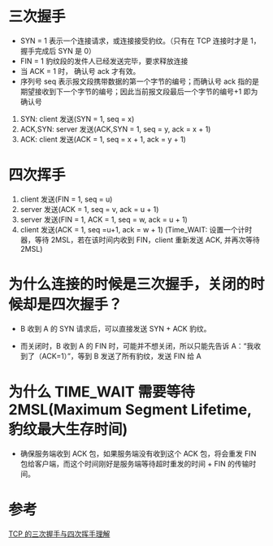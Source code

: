 # 三次握手

- SYN = 1 表示一个连接请求，或连接接受豹纹。（只有在 TCP 连接时才是 1，握手完成后 SYN 是 0）
- FIN = 1 豹纹段的发件人已经发送完毕，要求释放连接
- 当 ACK = 1 时， 确认号 ack 才有效。
- 序列号 seq 表示报文段携带数据的第一个字节的编号；而确认号 ack 指的是期望接收到下一个字节的编号；因此当前报文段最后一个字节的编号+1 即为确认号

1. SYN: client 发送(SYN = 1, seq = x)
2. ACK,SYN: server 发送(ACK,SYN = 1, seq = y, ack = x + 1)
3. ACK: client 发送(ACK = 1, seq = x + 1, ack = y + 1)

# 四次挥手

1. client 发送(FIN = 1, seq = u)
2. server 发送(ACK = 1, seq = v, ack = u + 1)
3. server 发送(FIN = 1, ACK = 1, seq = w, ack = u + 1)
4. client 发送(ACK = 1, seq =u+1, ack = w + 1) (Time_WAIT: 设置一个计时器，等待 2MSL，若在该时间内收到 FIN，client 重新发送 ACK, 并再次等待 2MSL)

# 为什么连接的时候是三次握手，关闭的时候却是四次握手？

- B 收到 A 的 SYN 请求后，可以直接发送 SYN + ACK 豹纹。

- 而关闭时，B 收到 A 的 FIN 时，可能并不想关闭，所以只能先告诉 A：“我收到了（ACK=1）”，等到 B 发送了所有豹纹，发送 FIN 给 A

# 为什么 TIME_WAIT 需要等待 2MSL(Maximum Segment Lifetime, 豹纹最大生存时间)

- 确保服务端收到 ACK 包，如果服务端没有收到这个 ACK 包，将会重发 FIN 包给客户端，而这个时间刚好是服务端等待超时重发的时间 + FIN 的传输时间。

# 参考

[TCP 的三次握手与四次挥手理解](https://blog.csdn.net/qq_38950316/article/details/81087809)
